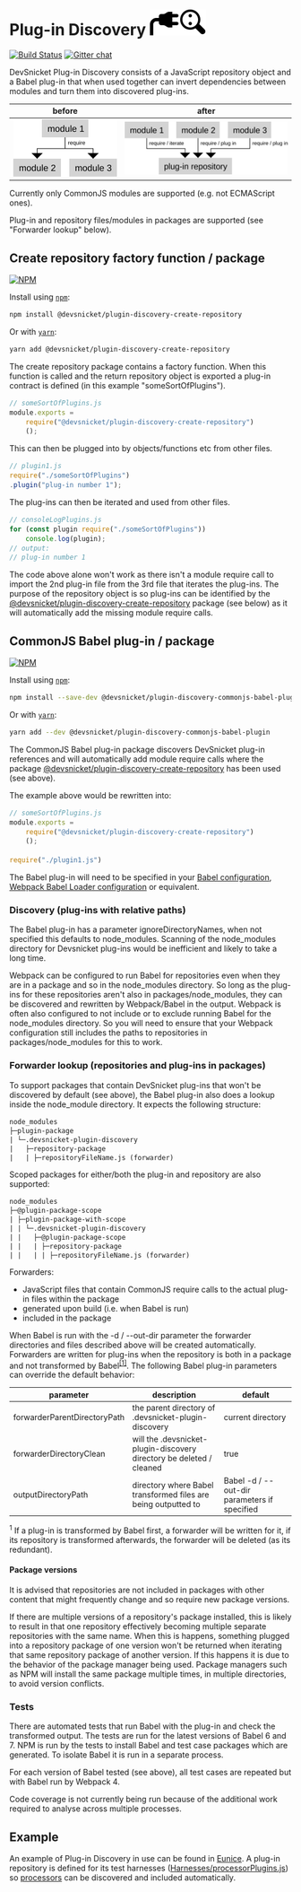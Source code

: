 # Plug-in Discovery ![](https://raw.githubusercontent.com/DevSnicket/plugin-discovery/master/icon.svg?sanitize=true)

[![Build Status](https://travis-ci.org/DevSnicket/plugin-discovery.svg?branch=master)](https://travis-ci.org/DevSnicket/plugin-discovery) [![Gitter chat](https://badges.gitter.im/devsnicket-plugin-discovery/gitter.png)](https://gitter.im/devsnicket-plugin-discovery)

DevSnicket Plug-in Discovery consists of a JavaScript repository object and a Babel plug-in that when used together can invert dependencies between modules and turn them into discovered plug-ins.

before | after
------ | -----
![](https://raw.githubusercontent.com/DevSnicket/plugin-discovery/master/before.svg?sanitize=true) | ![](https://raw.githubusercontent.com/DevSnicket/plugin-discovery/master/after.svg?sanitize=true)

Currently only CommonJS modules are supported (e.g. not ECMAScript ones).

Plug-in and repository files/modules in packages are supported (see "Forwarder lookup" below).

## Create repository factory function / package

[![NPM](https://img.shields.io/npm/v/@devsnicket/plugin-discovery-create-repository.svg)](https://www.npmjs.com/package/@devsnicket/plugin-discovery-create-repository
)

Install using [`npm`](https://www.npmjs.com/package/@devsnicket/plugin-discovery-create-repository):

```bash
npm install @devsnicket/plugin-discovery-create-repository
```
Or with [`yarn`](https://yarnpkg.com/en/package/@devsnicket/plugin-discovery-create-repository):

```bash
yarn add @devsnicket/plugin-discovery-create-repository
```
The create repository package contains a factory function. When this function is called and the return repository object is exported a plug-in contract is defined (in this example "someSortOfPlugins").

```javascript
// someSortOfPlugins.js
module.exports =
	require("@devsnicket/plugin-discovery-create-repository")
	();
```

This can then be plugged into by objects/functions etc from other files.

```javascript
// plugin1.js
require("./someSortOfPlugins")
.plugin("plug-in number 1");
```

The plug-ins can then be iterated and used from other files.

```javascript
// consoleLogPlugins.js
for (const plugin require("./someSortOfPlugins"))
	console.log(plugin);
// output:
// plug-in number 1
```

The code above alone won't work as there isn't a module require call to import the 2nd plug-in file from the 3rd file that iterates the plug-ins. The purpose of the repository object is so plug-ins can be identified by the [@devsnicket/plugin-discovery-create-repository](https://www.npmjs.com/package/@devsnicket/plugin-discovery-create-repository) package (see below) as it will automatically add the missing module require calls.

## CommonJS Babel plug-in / package

[![NPM](https://img.shields.io/npm/v/@devsnicket/plugin-discovery-commonjs-babel-plugin.svg)](https://www.npmjs.com/package/@devsnicket/plugin-discovery-commonjs-babel-plugin
)

Install using [`npm`](https://www.npmjs.com/package/@devsnicket/plugin-discovery-commonjs-babel-plugin):

```bash
npm install --save-dev @devsnicket/plugin-discovery-commonjs-babel-plugin
```
Or with [`yarn`](https://yarnpkg.com/en/package/@devsnicket/plugin-discovery-commonjs-babel-plugin):

```bash
yarn add --dev @devsnicket/plugin-discovery-commonjs-babel-plugin
```

The CommonJS Babel plug-in package discovers DevSnicket plug-in references and will automatically add module require calls where the package [@devsnicket/plugin-discovery-create-repository](https://www.npmjs.com/package/@devsnicket/plugin-discovery-create-repository) has been used (see above).

The example above would be rewritten into:

```javascript
// someSortOfPlugins.js
module.exports =
	require("@devsnicket/plugin-discovery-create-repository")
	();
	
require("./plugin1.js")
```

The Babel plug-in will need to be specified in your [Babel configuration](https://babeljs.io/docs/en/plugins#plugin-preset-paths), [Webpack Babel Loader configuration](https://github.com/babel/babel-loader#options) or equivalent.

### Discovery (plug-ins with relative paths)

The Babel plug-in has a parameter ignoreDirectoryNames, when not specified this defaults to node_modules. Scanning of the node_modules directory for Devsnicket plug-ins would be inefficient and likely to take a long time.

Webpack can be configured to run Babel for repositories even when they are in a package and so in the node_modules directory. So long as the plug-ins for these repositories aren't also in packages/node_modules, they can be discovered and rewritten by Webpack/Babel in the output. Webpack is often also configured to not include or to exclude running Babel for the node_modules directory. So you will need to ensure that your Webpack configuration still includes the paths to repositories in packages/node_modules for this to work.

### Forwarder lookup (repositories and plug-ins in packages)

To support packages that contain DevSnicket plug-ins that won't be discovered by default (see above), the Babel plug-in also does a lookup inside the node_module directory. It expects the following structure:

```
node_modules
├─plugin-package
| └─.devsnicket-plugin-discovery
|   ├─repository-package
|   | ├─repositoryFileName.js (forwarder)
```

Scoped packages for either/both the plug-in and repository are also supported:

```
node_modules
├─@plugin-package-scope
| ├─plugin-package-with-scope
| | └─.devsnicket-plugin-discovery
| |   ├─@plugin-package-scope
| |   | ├─repository-package
| |   | | ├─repositoryFileName.js (forwarder)
```

Forwarders:
* JavaScript files that contain CommonJS require calls to the actual plug-in files within the package
* generated upon build (i.e. when Babel is run)
* included in the package
  
When Babel is run with the -d / --out-dir parameter the forwarder directories and files described above will be created automatically. Forwarders are written for plug-ins when the repository is both in a package and not transformed by Babel<sup>[[1]](#footnote1)</sup>. The following Babel plug-in parameters can override the default behavior:

| parameter | description | default 
| - | - | - |
| forwarderParentDirectoryPath | the parent directory of .devsnicket-plugin-discovery | current directory |
| forwarderDirectoryClean | will the .devsnicket-plugin-discovery directory be deleted / cleaned | true
| outputDirectoryPath | directory where Babel transformed files are being outputted to | Babel -d / --out-dir parameters if specified

<a name="footnote1"><sup>1</sup></a> If a plug-in is transformed by Babel first, a forwarder will be written for it, if its repository is transformed afterwards, the forwarder will be deleted (as its redundant).

#### Package versions

It is advised that repositories are not included in packages with other content that might frequently change and so require new package versions.

If there are multiple versions of a repository's package installed, this is likely to result in that one repository effectively becoming multiple separate repositories with the same name. When this is happens, something plugged into a repository package of one version won't be returned when iterating that same repository package of another version. If this happens it is due to the behavior of the package manager being used. Package managers such as NPM will install the same package multiple times, in multiple directories, to avoid version conflicts.

### Tests

There are automated tests that run Babel with the plug-in and check the transformed output. The tests are run for the latest versions of Babel 6 and 7. NPM is run by the tests to install Babel and test case packages which are generated. To isolate Babel it is run in a separate process.

For each version of Babel tested (see above), all test cases are repeated but with Babel run by Webpack 4.

Code coverage is not currently being run because of the additional work required to analyse across multiple processes.

## Example

An example of Plug-in Discovery in use can be found in [Eunice](https://github.com/DevSnicket/Eunice). A plug-in repository is defined for its test harnesses ([Harnesses/processorPlugins.js](https://github.com/DevSnicket/Eunice/blob/master/Harnesses/processorPlugins.js)) so [processors](https://github.com/DevSnicket/Eunice/tree/master/Processors) can be discovered and included automatically.
